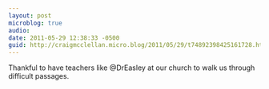 ```yaml
---
layout: post
microblog: true
audio: 
date: 2011-05-29 12:38:33 -0500
guid: http://craigmcclellan.micro.blog/2011/05/29/t74892398425161728.html
---
```

Thankful to have teachers like @DrEasley at our church to walk us through difficult passages.
